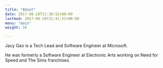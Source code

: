 ```yaml
---
title: "About"
date: 2017-08-20T21:38:52+08:00
lastmod: 2017-08-28T21:41:52+08:00
menu: "main"
weight: 50

---
```


Jacy Gao is a Tech Lead and Software Engineer at Microsoft. 

He was formerly a Software Engineer at Electronic Arts working on Need for Speed and The Sims franchises.